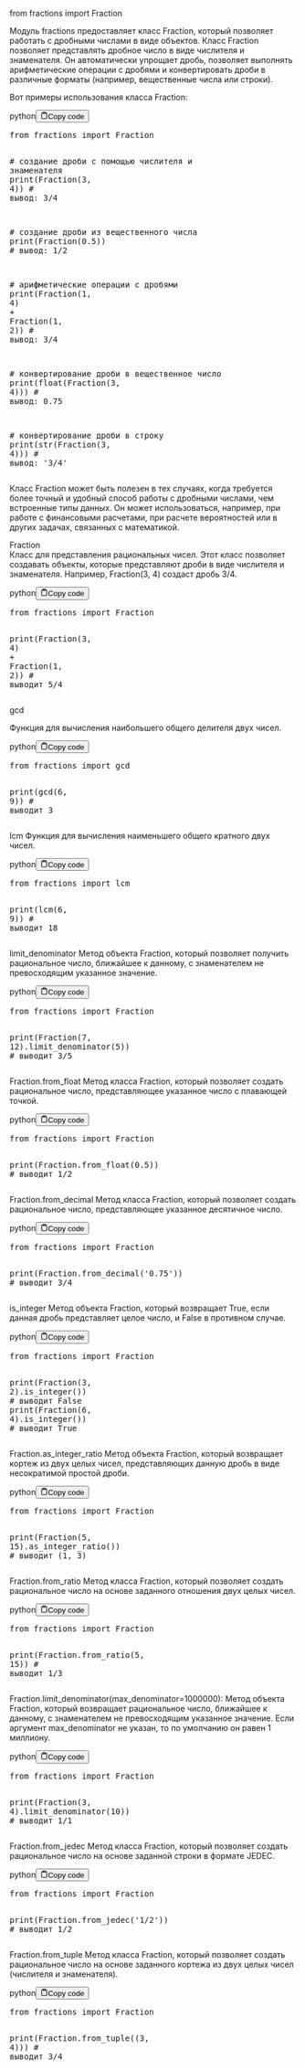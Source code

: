 <p>from fractions import Fraction</p>
<p>Модуль fractions предоставляет класс Fraction, который позволяет работать с дробными числами в виде объектов.
Класс Fraction позволяет представлять дробное число в виде числителя и знаменателя. 
Он автоматически упрощает дробь, позволяет выполнять арифметические операции с дробями 
и конвертировать дроби в различные форматы (например, вещественные числа или строки).</p>
<p>Вот примеры использования класса Fraction:</p>
<div class="code-element">
    <div class="lang-line">python<button class="copy-button"><svg stroke="currentColor" fill="none" stroke-width="2" viewBox="0 0 24 24" stroke-linecap="round" stroke-linejoin="round" class="h-4 w-4" height="1em" width="1em" xmlns="http://www.w3.org/2000/svg">
    <path d="M16 4h2a2 2 0 0 1 2 2v14a2 2 0 0 1-2 2H6a2 2 0 0 1-2-2V6a2 2 0 0 1 2-2h2"></path><rect x="8" y="2" width="8" height="4" rx="1" ry="1"></rect></svg>Copy code</button>
    </div>
    <div class="code"><div class="highlight"><pre><span></span><span class="kn">from</span> <span class="nn">fractions</span> <span class="kn">import</span> <span class="n">Fraction</span>

<span class="c1"># создание дроби с помощью числителя и знаменателя</span>
<span class="nb">print</span><span class="p">(</span><span class="n">Fraction</span><span class="p">(</span><span class="mi">3</span><span class="p">,</span> <span class="mi">4</span><span class="p">))</span>    <span class="c1"># вывод: 3/4</span>

<span class="c1"># создание дроби из вещественного числа</span>
<span class="nb">print</span><span class="p">(</span><span class="n">Fraction</span><span class="p">(</span><span class="mf">0.5</span><span class="p">))</span>    <span class="c1"># вывод: 1/2</span>

<span class="c1"># арифметические операции с дробями</span>
<span class="nb">print</span><span class="p">(</span><span class="n">Fraction</span><span class="p">(</span><span class="mi">1</span><span class="p">,</span> <span class="mi">4</span><span class="p">)</span> <span class="o">+</span> <span class="n">Fraction</span><span class="p">(</span><span class="mi">1</span><span class="p">,</span> <span class="mi">2</span><span class="p">))</span>    <span class="c1"># вывод: 3/4</span>

<span class="c1"># конвертирование дроби в вещественное число</span>
<span class="nb">print</span><span class="p">(</span><span class="nb">float</span><span class="p">(</span><span class="n">Fraction</span><span class="p">(</span><span class="mi">3</span><span class="p">,</span> <span class="mi">4</span><span class="p">)))</span>    <span class="c1"># вывод: 0.75</span>

<span class="c1"># конвертирование дроби в строку</span>
<span class="nb">print</span><span class="p">(</span><span class="nb">str</span><span class="p">(</span><span class="n">Fraction</span><span class="p">(</span><span class="mi">3</span><span class="p">,</span> <span class="mi">4</span><span class="p">)))</span>    <span class="c1"># вывод: &#39;3/4&#39;</span>
</pre></div></div>
</div>

<p>Класс Fraction может быть полезен в тех случаях, когда требуется более точный 
и удобный способ работы с дробными числами, чем встроенные типы данных. 
Он может использоваться, например, при работе с финансовыми расчетами, 
при расчете вероятностей или в других задачах, связанных с математикой.</p>
<p>Fraction <br />
Класс для представления рациональных чисел. 
Этот класс позволяет создавать объекты, которые представляют дроби в виде числителя и знаменателя. 
Например, Fraction(3, 4) создаст дробь 3/4.</p>
<div class="code-element">
    <div class="lang-line">python<button class="copy-button"><svg stroke="currentColor" fill="none" stroke-width="2" viewBox="0 0 24 24" stroke-linecap="round" stroke-linejoin="round" class="h-4 w-4" height="1em" width="1em" xmlns="http://www.w3.org/2000/svg">
    <path d="M16 4h2a2 2 0 0 1 2 2v14a2 2 0 0 1-2 2H6a2 2 0 0 1-2-2V6a2 2 0 0 1 2-2h2"></path><rect x="8" y="2" width="8" height="4" rx="1" ry="1"></rect></svg>Copy code</button>
    </div>
    <div class="code"><div class="highlight"><pre><span></span><span class="kn">from</span> <span class="nn">fractions</span> <span class="kn">import</span> <span class="n">Fraction</span>

<span class="nb">print</span><span class="p">(</span><span class="n">Fraction</span><span class="p">(</span><span class="mi">3</span><span class="p">,</span> <span class="mi">4</span><span class="p">)</span> <span class="o">+</span> <span class="n">Fraction</span><span class="p">(</span><span class="mi">1</span><span class="p">,</span> <span class="mi">2</span><span class="p">))</span>  <span class="c1"># выводит 5/4</span>
</pre></div></div>
</div>

<p>gcd</p>
<p>Функция для вычисления наибольшего общего делителя двух чисел.</p>
<div class="code-element">
    <div class="lang-line">python<button class="copy-button"><svg stroke="currentColor" fill="none" stroke-width="2" viewBox="0 0 24 24" stroke-linecap="round" stroke-linejoin="round" class="h-4 w-4" height="1em" width="1em" xmlns="http://www.w3.org/2000/svg">
    <path d="M16 4h2a2 2 0 0 1 2 2v14a2 2 0 0 1-2 2H6a2 2 0 0 1-2-2V6a2 2 0 0 1 2-2h2"></path><rect x="8" y="2" width="8" height="4" rx="1" ry="1"></rect></svg>Copy code</button>
    </div>
    <div class="code"><div class="highlight"><pre><span></span><span class="kn">from</span> <span class="nn">fractions</span> <span class="kn">import</span> <span class="n">gcd</span>

<span class="nb">print</span><span class="p">(</span><span class="n">gcd</span><span class="p">(</span><span class="mi">6</span><span class="p">,</span> <span class="mi">9</span><span class="p">))</span>  <span class="c1"># выводит 3</span>
</pre></div></div>
</div>

<p>lcm
Функция для вычисления наименьшего общего кратного двух чисел.</p>
<div class="code-element">
    <div class="lang-line">python<button class="copy-button"><svg stroke="currentColor" fill="none" stroke-width="2" viewBox="0 0 24 24" stroke-linecap="round" stroke-linejoin="round" class="h-4 w-4" height="1em" width="1em" xmlns="http://www.w3.org/2000/svg">
    <path d="M16 4h2a2 2 0 0 1 2 2v14a2 2 0 0 1-2 2H6a2 2 0 0 1-2-2V6a2 2 0 0 1 2-2h2"></path><rect x="8" y="2" width="8" height="4" rx="1" ry="1"></rect></svg>Copy code</button>
    </div>
    <div class="code"><div class="highlight"><pre><span></span><span class="kn">from</span> <span class="nn">fractions</span> <span class="kn">import</span> <span class="n">lcm</span>

<span class="nb">print</span><span class="p">(</span><span class="n">lcm</span><span class="p">(</span><span class="mi">6</span><span class="p">,</span> <span class="mi">9</span><span class="p">))</span>  <span class="c1"># выводит 18</span>
</pre></div></div>
</div>

<p>limit_denominator
Метод объекта Fraction, который позволяет получить рациональное число, 
ближайшее к данному, с знаменателем не превосходящим указанное значение.</p>
<div class="code-element">
    <div class="lang-line">python<button class="copy-button"><svg stroke="currentColor" fill="none" stroke-width="2" viewBox="0 0 24 24" stroke-linecap="round" stroke-linejoin="round" class="h-4 w-4" height="1em" width="1em" xmlns="http://www.w3.org/2000/svg">
    <path d="M16 4h2a2 2 0 0 1 2 2v14a2 2 0 0 1-2 2H6a2 2 0 0 1-2-2V6a2 2 0 0 1 2-2h2"></path><rect x="8" y="2" width="8" height="4" rx="1" ry="1"></rect></svg>Copy code</button>
    </div>
    <div class="code"><div class="highlight"><pre><span></span><span class="kn">from</span> <span class="nn">fractions</span> <span class="kn">import</span> <span class="n">Fraction</span>

<span class="nb">print</span><span class="p">(</span><span class="n">Fraction</span><span class="p">(</span><span class="mi">7</span><span class="p">,</span> <span class="mi">12</span><span class="p">)</span><span class="o">.</span><span class="n">limit_denominator</span><span class="p">(</span><span class="mi">5</span><span class="p">))</span>  <span class="c1"># выводит 3/5</span>
</pre></div></div>
</div>

<p>Fraction.from_float
Метод класса Fraction, который позволяет создать рациональное число, 
представляющее указанное число с плавающей точкой.</p>
<div class="code-element">
    <div class="lang-line">python<button class="copy-button"><svg stroke="currentColor" fill="none" stroke-width="2" viewBox="0 0 24 24" stroke-linecap="round" stroke-linejoin="round" class="h-4 w-4" height="1em" width="1em" xmlns="http://www.w3.org/2000/svg">
    <path d="M16 4h2a2 2 0 0 1 2 2v14a2 2 0 0 1-2 2H6a2 2 0 0 1-2-2V6a2 2 0 0 1 2-2h2"></path><rect x="8" y="2" width="8" height="4" rx="1" ry="1"></rect></svg>Copy code</button>
    </div>
    <div class="code"><div class="highlight"><pre><span></span><span class="kn">from</span> <span class="nn">fractions</span> <span class="kn">import</span> <span class="n">Fraction</span>

<span class="nb">print</span><span class="p">(</span><span class="n">Fraction</span><span class="o">.</span><span class="n">from_float</span><span class="p">(</span><span class="mf">0.5</span><span class="p">))</span>  <span class="c1"># выводит 1/2</span>
</pre></div></div>
</div>

<p>Fraction.from_decimal
Метод класса Fraction, который позволяет создать рациональное число, представляющее указанное десятичное число.</p>
<div class="code-element">
    <div class="lang-line">python<button class="copy-button"><svg stroke="currentColor" fill="none" stroke-width="2" viewBox="0 0 24 24" stroke-linecap="round" stroke-linejoin="round" class="h-4 w-4" height="1em" width="1em" xmlns="http://www.w3.org/2000/svg">
    <path d="M16 4h2a2 2 0 0 1 2 2v14a2 2 0 0 1-2 2H6a2 2 0 0 1-2-2V6a2 2 0 0 1 2-2h2"></path><rect x="8" y="2" width="8" height="4" rx="1" ry="1"></rect></svg>Copy code</button>
    </div>
    <div class="code"><div class="highlight"><pre><span></span><span class="kn">from</span> <span class="nn">fractions</span> <span class="kn">import</span> <span class="n">Fraction</span>

<span class="nb">print</span><span class="p">(</span><span class="n">Fraction</span><span class="o">.</span><span class="n">from_decimal</span><span class="p">(</span><span class="s1">&#39;0.75&#39;</span><span class="p">))</span>  <span class="c1"># выводит 3/4</span>
</pre></div></div>
</div>

<p>is_integer
Метод объекта Fraction, который возвращает True, если данная дробь представляет целое число, и False в противном случае.</p>
<div class="code-element">
    <div class="lang-line">python<button class="copy-button"><svg stroke="currentColor" fill="none" stroke-width="2" viewBox="0 0 24 24" stroke-linecap="round" stroke-linejoin="round" class="h-4 w-4" height="1em" width="1em" xmlns="http://www.w3.org/2000/svg">
    <path d="M16 4h2a2 2 0 0 1 2 2v14a2 2 0 0 1-2 2H6a2 2 0 0 1-2-2V6a2 2 0 0 1 2-2h2"></path><rect x="8" y="2" width="8" height="4" rx="1" ry="1"></rect></svg>Copy code</button>
    </div>
    <div class="code"><div class="highlight"><pre><span></span><span class="kn">from</span> <span class="nn">fractions</span> <span class="kn">import</span> <span class="n">Fraction</span>

<span class="nb">print</span><span class="p">(</span><span class="n">Fraction</span><span class="p">(</span><span class="mi">3</span><span class="p">,</span> <span class="mi">2</span><span class="p">)</span><span class="o">.</span><span class="n">is_integer</span><span class="p">())</span>  <span class="c1"># выводит False</span>
<span class="nb">print</span><span class="p">(</span><span class="n">Fraction</span><span class="p">(</span><span class="mi">6</span><span class="p">,</span> <span class="mi">4</span><span class="p">)</span><span class="o">.</span><span class="n">is_integer</span><span class="p">())</span>  <span class="c1"># выводит True</span>
</pre></div></div>
</div>

<p>Fraction.as_integer_ratio
Метод объекта Fraction, который возвращает кортеж из двух целых чисел, 
представляющих данную дробь в виде несократимой простой дроби.</p>
<div class="code-element">
    <div class="lang-line">python<button class="copy-button"><svg stroke="currentColor" fill="none" stroke-width="2" viewBox="0 0 24 24" stroke-linecap="round" stroke-linejoin="round" class="h-4 w-4" height="1em" width="1em" xmlns="http://www.w3.org/2000/svg">
    <path d="M16 4h2a2 2 0 0 1 2 2v14a2 2 0 0 1-2 2H6a2 2 0 0 1-2-2V6a2 2 0 0 1 2-2h2"></path><rect x="8" y="2" width="8" height="4" rx="1" ry="1"></rect></svg>Copy code</button>
    </div>
    <div class="code"><div class="highlight"><pre><span></span><span class="kn">from</span> <span class="nn">fractions</span> <span class="kn">import</span> <span class="n">Fraction</span>

<span class="nb">print</span><span class="p">(</span><span class="n">Fraction</span><span class="p">(</span><span class="mi">5</span><span class="p">,</span> <span class="mi">15</span><span class="p">)</span><span class="o">.</span><span class="n">as_integer_ratio</span><span class="p">())</span>  <span class="c1"># выводит (1, 3)</span>
</pre></div></div>
</div>

<p>Fraction.from_ratio
Метод класса Fraction, который позволяет создать рациональное число на основе заданного отношения двух целых чисел.</p>
<div class="code-element">
    <div class="lang-line">python<button class="copy-button"><svg stroke="currentColor" fill="none" stroke-width="2" viewBox="0 0 24 24" stroke-linecap="round" stroke-linejoin="round" class="h-4 w-4" height="1em" width="1em" xmlns="http://www.w3.org/2000/svg">
    <path d="M16 4h2a2 2 0 0 1 2 2v14a2 2 0 0 1-2 2H6a2 2 0 0 1-2-2V6a2 2 0 0 1 2-2h2"></path><rect x="8" y="2" width="8" height="4" rx="1" ry="1"></rect></svg>Copy code</button>
    </div>
    <div class="code"><div class="highlight"><pre><span></span><span class="kn">from</span> <span class="nn">fractions</span> <span class="kn">import</span> <span class="n">Fraction</span>

<span class="nb">print</span><span class="p">(</span><span class="n">Fraction</span><span class="o">.</span><span class="n">from_ratio</span><span class="p">(</span><span class="mi">5</span><span class="p">,</span> <span class="mi">15</span><span class="p">))</span>  <span class="c1"># выводит 1/3</span>
</pre></div></div>
</div>

<p>Fraction.limit_denominator(max_denominator=1000000): 
Метод объекта Fraction, который возвращает рациональное число, ближайшее к данному, 
с знаменателем не превосходящим указанное значение. 
Если аргумент max_denominator не указан, то по умолчанию он равен 1 миллиону.</p>
<div class="code-element">
    <div class="lang-line">python<button class="copy-button"><svg stroke="currentColor" fill="none" stroke-width="2" viewBox="0 0 24 24" stroke-linecap="round" stroke-linejoin="round" class="h-4 w-4" height="1em" width="1em" xmlns="http://www.w3.org/2000/svg">
    <path d="M16 4h2a2 2 0 0 1 2 2v14a2 2 0 0 1-2 2H6a2 2 0 0 1-2-2V6a2 2 0 0 1 2-2h2"></path><rect x="8" y="2" width="8" height="4" rx="1" ry="1"></rect></svg>Copy code</button>
    </div>
    <div class="code"><div class="highlight"><pre><span></span><span class="kn">from</span> <span class="nn">fractions</span> <span class="kn">import</span> <span class="n">Fraction</span>

<span class="nb">print</span><span class="p">(</span><span class="n">Fraction</span><span class="p">(</span><span class="mi">3</span><span class="p">,</span> <span class="mi">4</span><span class="p">)</span><span class="o">.</span><span class="n">limit_denominator</span><span class="p">(</span><span class="mi">10</span><span class="p">))</span>  <span class="c1"># выводит 1/1</span>
</pre></div></div>
</div>

<p>Fraction.from_jedec
Метод класса Fraction, который позволяет создать рациональное число на основе заданной строки в формате JEDEC.</p>
<div class="code-element">
    <div class="lang-line">python<button class="copy-button"><svg stroke="currentColor" fill="none" stroke-width="2" viewBox="0 0 24 24" stroke-linecap="round" stroke-linejoin="round" class="h-4 w-4" height="1em" width="1em" xmlns="http://www.w3.org/2000/svg">
    <path d="M16 4h2a2 2 0 0 1 2 2v14a2 2 0 0 1-2 2H6a2 2 0 0 1-2-2V6a2 2 0 0 1 2-2h2"></path><rect x="8" y="2" width="8" height="4" rx="1" ry="1"></rect></svg>Copy code</button>
    </div>
    <div class="code"><div class="highlight"><pre><span></span><span class="kn">from</span> <span class="nn">fractions</span> <span class="kn">import</span> <span class="n">Fraction</span>

<span class="nb">print</span><span class="p">(</span><span class="n">Fraction</span><span class="o">.</span><span class="n">from_jedec</span><span class="p">(</span><span class="s1">&#39;1/2&#39;</span><span class="p">))</span>  <span class="c1"># выводит 1/2</span>
</pre></div></div>
</div>

<p>Fraction.from_tuple
Метод класса Fraction, который позволяет создать рациональное число на основе заданного кортежа из двух целых чисел (числителя и знаменателя).</p>
<div class="code-element">
    <div class="lang-line">python<button class="copy-button"><svg stroke="currentColor" fill="none" stroke-width="2" viewBox="0 0 24 24" stroke-linecap="round" stroke-linejoin="round" class="h-4 w-4" height="1em" width="1em" xmlns="http://www.w3.org/2000/svg">
    <path d="M16 4h2a2 2 0 0 1 2 2v14a2 2 0 0 1-2 2H6a2 2 0 0 1-2-2V6a2 2 0 0 1 2-2h2"></path><rect x="8" y="2" width="8" height="4" rx="1" ry="1"></rect></svg>Copy code</button>
    </div>
    <div class="code"><div class="highlight"><pre><span></span><span class="kn">from</span> <span class="nn">fractions</span> <span class="kn">import</span> <span class="n">Fraction</span>

<span class="nb">print</span><span class="p">(</span><span class="n">Fraction</span><span class="o">.</span><span class="n">from_tuple</span><span class="p">((</span><span class="mi">3</span><span class="p">,</span> <span class="mi">4</span><span class="p">)))</span>  <span class="c1"># выводит 3/4</span>
</pre></div></div>
</div>